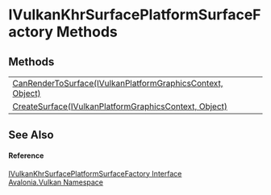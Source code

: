 # IVulkanKhrSurfacePlatformSurfaceFactory Methods




## Methods
<table>
<tr>
<td><a href="M_Avalonia_Vulkan_IVulkanKhrSurfacePlatformSurfaceFactory_CanRenderToSurface">CanRenderToSurface(IVulkanPlatformGraphicsContext, Object)</a></td>
<td> </td>
</tr>
<tr>
<td><a href="M_Avalonia_Vulkan_IVulkanKhrSurfacePlatformSurfaceFactory_CreateSurface">CreateSurface(IVulkanPlatformGraphicsContext, Object)</a></td>
<td> </td>
</tr>
</table>

## See Also


#### Reference
<a href="T_Avalonia_Vulkan_IVulkanKhrSurfacePlatformSurfaceFactory">IVulkanKhrSurfacePlatformSurfaceFactory Interface</a>  
<a href="N_Avalonia_Vulkan">Avalonia.Vulkan Namespace</a>  
